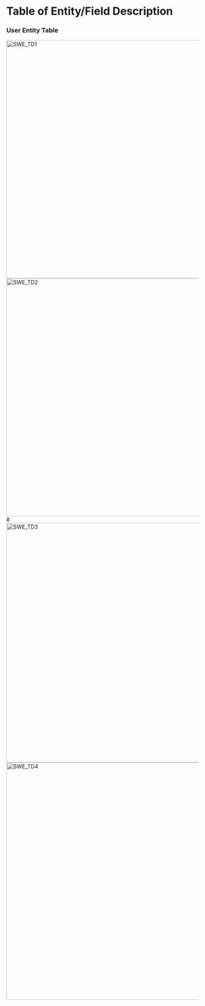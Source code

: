 # Table of Entity/Field Description 
### User Entity Table
<img width="624" alt="SWE_TD1" src="https://github.com/Lcariota/SWE_Project/assets/146140826/aeba706a-8a74-4bae-9ded-b9a0bf72434a">

<img width="624" alt="SWE_TD2" src="https://github.com/Lcariota/SWE_Project/assets/146140826/002b7ba0-8bb1-4a5d-a6de-9b34e9c7672f">
# 
<img width="628" alt="SWE_TD3" src="https://github.com/Lcariota/SWE_Project/assets/146140826/1d82c2c6-5042-4f8c-98d1-2bdd02a45e20">
<img width="622" alt="SWE_TD4" src="https://github.com/Lcariota/SWE_Project/assets/146140826/5453362f-0992-42e4-b07f-d5b611c70bc2">
